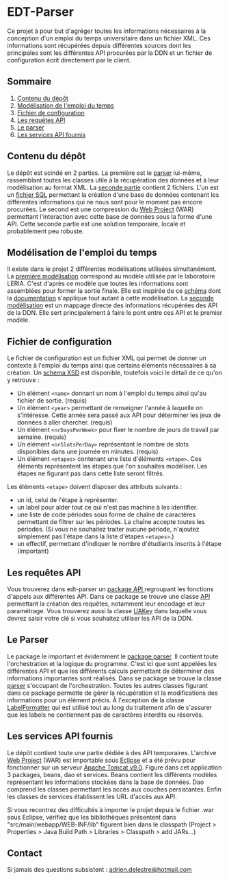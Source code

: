 # EDT-Parser
Ce projet à pour but d'agréger toutes les informations nécessaires à la conception d'un emploi du temps universitaire dans un fichier XML.
Ces informations sont récupérées depuis différentes sources dont les principales sont les différentes API procurées par la DDN et un fichier de configuration écrit directement par le client.

## Sommaire

 1. [Contenu du dépôt](#contenu-du-dépôt)
 2. [Modélisation de l'emploi du temps](#modélisation-de-lemploi-du-temps)
 3. [Fichier de configuration](#fichier-de-configuration)
 4. [Les requêtes API](#les-requêtes-api)
 5. [Le parser](#le-parser)
 6. [Les services API fournis](#les-services-api-fournis)

## Contenu du dépôt
Le dépôt est scindé en 2 parties. La première est le [parser](https://github.com/adelestre/edt-parser/tree/2d4e3aa9bbea6ce1b9070e89a837e9d37d195418/edt-parser/src/main/java/com/leria/parser) lui-même, rassemblant toutes les classes utile à la récupération des données et à leur modélisation au format XML. La [seconde partie](https://github.com/adelestre/edt-parser/tree/2d4e3aa9bbea6ce1b9070e89a837e9d37d195418/edt-api) contient 2 fichiers. L'un est un [fichier SQL](https://github.com/adelestre/edt-parser/blob/2d4e3aa9bbea6ce1b9070e89a837e9d37d195418/edt-api/edt-api.sql) permettant la création d'une base de données contenant les différentes informations qui ne nous sont pour le moment pas encore procurées. Le second est une compression du [Web Project](https://github.com/adelestre/edt-parser/blob/2d4e3aa9bbea6ce1b9070e89a837e9d37d195418/edt-api/edt-api.war) (WAR) permettant l'interaction avec cette base de données sous la forme d'une API. Cette seconde partie est une solution temporaire, locale et probablement peu robuste.

## Modélisation de l'emploi du temps
Il existe dans le projet 2 différentes modélisations utilisées simultanément. La [première modélisation](https://github.com/adelestre/edt-parser/tree/2d4e3aa9bbea6ce1b9070e89a837e9d37d195418/edt-parser/src/main/java/com/leria/parser/Models/Leria) correspond au modèle utilisée par le laboratoire LERIA. C'est d'après ce modèle que toutes les informations sont assemblées pour former la sortie finale. Elle est inspirée de ce [schéma](https://ua-usp.github.io/timetabling/assets/schema/usp_timetabling_v0_3.xsd) dont la [documentation](https://ua-usp.github.io/timetabling/schema) s'applique tout autant à cette modélisation. La [seconde modélisation](https://github.com/adelestre/edt-parser/tree/2d4e3aa9bbea6ce1b9070e89a837e9d37d195418/edt-parser/src/main/java/com/leria/parser/Models/UA) est un mappage directe des informations récupérées des API de la DDN. Elle sert principalement à faire le pont entre ces API et le premier modèle.

## Fichier de configuration
Le fichier de configuration est un fichier XML qui permet de donner un contexte à l'emploi du temps ainsi que certains éléments nécessaires à sa création. Un [schema XSD](https://github.com/adelestre/edt-parser/blob/3c912e67b97b2238e1d1a12334ef2f6eeda93fe6/edt-parser/src/main/java/com/leria/parser/Config/schema_config.xsd) est disponible, toutefois voici le détail de ce qu'on y retrouve :

 - Un élément `<name>` donnant un nom à l'emploi du temps ainsi qu'au fichier de sortie. (requis)
 - Un élément `<year>` permettant de renseigner l'année à laquelle on s'intéresse. Cette année sera passé aux API pour déterminer les jeux de données à aller chercher. (requis)
 - Un élément `<nrDaysPerWeek>` pour fixer le nombre de jours de travail par semaine. (requis)
 - Un élément `<nrSlotsPerDay>` représentant le nombre de slots disponibles dans une journée en minutes. (requis)
 - Un élément `<etapes>` contenant une liste d'éléments `<etape>`. Ces éléments représentent les étapes que l'on souhaites modéliser. Les étapes ne figurant pas dans cette liste seront filtrés.
 
 Les éléments `<etape>` doivent disposer des attributs suivants :
 - un id, celui de l'étape à représenter.
 - un label pour aider tout ce qui n'est pas machine à les identifier.
 - une liste de code périodes sous forme de chaîne de caractères permettant de filtrer sur les périodes. La chaîne accepte toutes les périodes. (Si vous ne souhaitez traiter aucune période, n'ajoutez simplement pas l'étape dans la liste d'étapes `<etapes>`.) 
 - un effectif, permettant d'indiquer le nombre d'étudiants inscrits à l'étape (important)

## Les requêtes API
Vous trouverez dans edt-parser un [package API ](https://github.com/adelestre/edt-parser/tree/7186ca60bcaf233bbace3b5d6be0f409d83ed888/edt-parser/src/main/java/com/leria/parser/Api) regroupant les fonctions d'appels aux différentes API. Dans ce package se trouve une classe [API](https://github.com/adelestre/edt-parser/blob/7186ca60bcaf233bbace3b5d6be0f409d83ed888/edt-parser/src/main/java/com/leria/parser/Api/API.java) permettant la création des requêtes, notamment leur encodage et leur paramétrage. Vous trouverez aussi la classe [UAKey](https://github.com/adelestre/edt-parser/blob/7186ca60bcaf233bbace3b5d6be0f409d83ed888/edt-parser/src/main/java/com/leria/parser/Api/UAKey.java) dans laquelle vous devrez saisir votre clé si vous souhaitez utiliser les API de la DDN.

## Le Parser
Le package le important et évidemment le [package parser](https://github.com/adelestre/edt-parser/tree/7186ca60bcaf233bbace3b5d6be0f409d83ed888/edt-parser/src/main/java/com/leria/parser/Parser). Il contient toute l'orchestration et la logique du programme. C'est ici que sont appelées les différentes API et que les différents calculs permettant de déterminer des informations importantes sont réalisés. Dans se package se trouve la classe [parser](https://github.com/adelestre/edt-parser/blob/7186ca60bcaf233bbace3b5d6be0f409d83ed888/edt-parser/src/main/java/com/leria/parser/Parser/Parser.java) s'occupant de l'orchestration. Toutes les autres classes figurant dans ce package permette de gérer la récupération et la modifications des informations pour un élément précis. À l'exception de la classe [LabelFormatter](https://github.com/adelestre/edt-parser/blob/7186ca60bcaf233bbace3b5d6be0f409d83ed888/edt-parser/src/main/java/com/leria/parser/Parser/LabelFormatter.java) qui est utilisé tout au long du traitement afin de s'assurer que les labels ne contiennent pas de caractères interdits ou réservés.

## Les services API fournis
Le dépôt contient toute une partie dédiée à des API temporaires. L'archive [Web Project](https://github.com/adelestre/edt-parser/blob/7186ca60bcaf233bbace3b5d6be0f409d83ed888/edt-api/edt-api.war) (WAR) est importable sous [Eclipse](https://www.eclipse.org/downloads/) et a été prévu pour fonctionner sur un serveur [Apache Tomcat v9.0](https://tomcat.apache.org/download-90.cgi). Figure dans cet application 3 packages, beans, dao et services. Beans contient les différents modèles représentant les informations stockées dans la base de données. Dao comprend les classes permettant les accès aux couches persistantes. Enfin les classes de services établissent les URL d'accès aux API.

Si vous recontrez des difficultés à importer le projet depuis le fichier .war sous Eclipse, vérifiez que les bibliothèques présentent dans "src/main/webapp/WEB-INF/lib" figurent bien dans le classpath (Project > Properties > Java Build Path > Libraries > Classpath > add JARs...)  

## Contact
Si jamais des questions subsistent : adrien.delestre@hotmail.com
